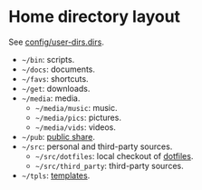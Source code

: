 # Home directory layout

See [config/user-dirs.dirs].

* `~/bin`: scripts.
* `~/docs`: documents.
* `~/favs`: shortcuts.
* `~/get`: downloads.
* `~/media`: media.
  * `~/media/music`: music.
  * `~/media/pics`: pictures.
  * `~/media/vids`: videos.
* `~/pub`: [public share].
* `~/src`: personal and third-party sources.
  * `~/src/dotfiles`: local checkout of [dotfiles].
  * `~/src/third_party`: third-party sources.
* `~/tpls`: [templates].

[config/user-dirs.dirs]: config/user-dirs.dirs
[public share]: https://unix.stackexchange.com/a/365139
[dotfiles]: https://github.com/astrophena/dotfiles
[templates]: https://askubuntu.com/a/94739
